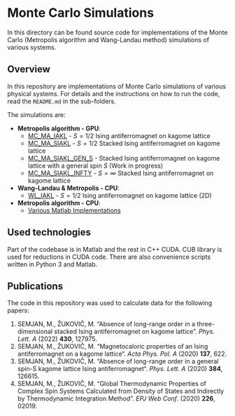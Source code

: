 # Monte Carlo Simulations

In this directory can be found source code for implementations of the Monte Carlo (Metropolis algorithm and Wang-Landau method) simulations of various systems.

## Overview 

In this repository are implementations of Monte Carlo simulations of various physical systems. For details and the instructions on how to run the code, read the `README.md` in the sub-folders.

The simulations are:

- **Metropolis algorithm - GPU**:
  - [MC_MA_IAKL](./MC_MA_IAKL/README.md) - $S=1/2$ Ising antiferromagnet on kagome lattice
  - [MC_MA_SIAKL](./MC_MA_SIAKL/README.md) - $S=1/2$ Stacked Ising antiferromagnet on kagome lattice
  - [MC_MA_SIAKL_GEN_S](./MC_MA_SIAKL_GEN_S/README.md) - Stacked Ising antiferromagnet on kagome lattice with a general spin $S$ (Work in progress)
  - [MC_MA_SIAKL_INFTY](./MC_MA_SIAKL_INFTY/README.md) - $S=\infty$ Stacked Ising antiferromagnet on kagome lattice
- **Wang-Landau & Metropolis - CPU**:
  - [WL_IAKL](./WL_IAKL/README.md) - $S=1/2$ Ising antiferromagnet on kagome lattice (2D)
- **Metropolis algorithm - CPU**:
  - [Various Matlab Implementations](./MC_Matlab_various/README.md)

## Used technologies

Part of the codebase is in Matlab and the rest in C++ CUDA. CUB library is used for reductions in CUDA code. There are also convenience scripts written in Python 3 and Matlab.

## Publications

The code in this repository was used to calculate data for the following papers:
1. SEMJAN, M., ŽUKOVIČ, M. “Absence of long-range order in a three-dimensional stacked Ising antiferromagnet on kagome lattice”. _Phys. Lett. A_ (2022) **430**, 127975.
2. SEMJAN, M., ŽUKOVIČ, M. “Magnetocaloric properties of an Ising antiferromagnet on a kagome lattice“. _Acta Phys. Pol. A_ (2020) **137**, 622.
3. SEMJAN, M., ŽUKOVIČ, M. “Absence of long-range order in a general spin-S kagome lattice Ising antiferromagnet“. _Phys. Lett. A_ (2020) **384**, 126615.
4. SEMJAN, M., ŽUKOVIČ, M. “Global Thermodynamic Properties of Complex Spin Systems Calculated from Density of States and Indirectly by Thermodynamic Integration Method”. _EPJ Web Conf_. (2020) **226**, 02019.

